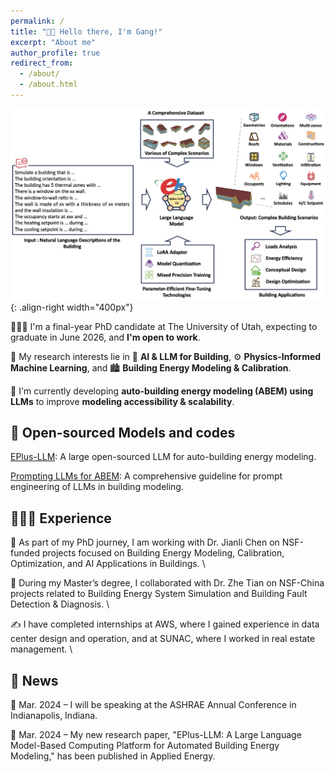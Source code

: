 ```yaml
---
permalink: /
title: "👋🏼 Hello there, I'm Gang!"
excerpt: "About me"
author_profile: true
redirect_from: 
  - /about/
  - /about.html
---
```





![Illustration of LLM for Auto-building modeling](/images/graphic.png){: .align-right width="400px"}

🧏🏻‍♂️ I'm a final-year PhD candidate at The University of Utah, expecting to graduate in June 2026, and **I'm open to work**.

🔬 My research interests lie in 🤖 **AI & LLM for Building**, ⚙️ **Physics-Informed Machine Learning**, and 🏙 **Building Energy Modeling & Calibration**.

📌 I'm currently developing **auto-building energy modeling (ABEM) using LLMs** to improve **modeling accessibility & scalability**.

## 🤖 Open-sourced Models and codes 
[EPlus-LLM](https://github.com/EPlus-LLM/Model): A large open-sourced LLM for auto-building energy modeling.

[Prompting LLMs for ABEM](https://github.com/Gangjiang1/Prompting-for-Auto-building-Modeling): A comprehensive guideline for prompt engineering of LLMs in building modeling.

## 👨🏻‍🔬 Experience
🧪 As part of my PhD journey, I am working with Dr. Jianli Chen on NSF-funded projects focused on Building Energy Modeling, Calibration, Optimization, and AI Applications in Buildings. \

🧫 During my Master’s degree, I collaborated with Dr. Zhe Tian on NSF-China projects related to Building Energy System Simulation and Building Fault Detection & Diagnosis. \

✍️ I have completed internships at AWS, where I gained experience in data center design and operation, and at SUNAC, where I worked in real estate management. \

## 🎉 News
📢 Mar. 2024 – I will be speaking at the ASHRAE Annual Conference in Indianapolis, Indiana.

📄 Mar. 2024 – My new research paper, "EPlus-LLM: A Large Language Model-Based Computing Platform for Automated Building Energy Modeling," has been published in Applied Energy.
